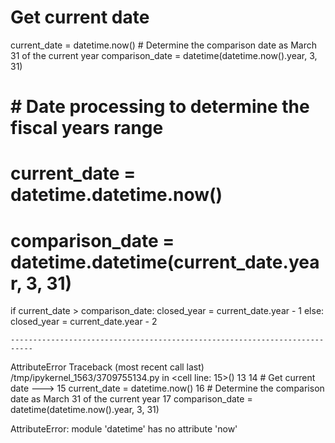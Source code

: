 # Get current date
current_date = datetime.now()
    # Determine the comparison date as March 31 of the current year
comparison_date = datetime(datetime.now().year, 3, 31)

# # Date processing to determine the fiscal years range
# current_date = datetime.datetime.now()
# comparison_date = datetime.datetime(current_date.year, 3, 31)

if current_date > comparison_date:
    closed_year = current_date.year - 1
else:
    closed_year = current_date.year - 2


    ---------------------------------------------------------------------------
AttributeError                            Traceback (most recent call last)
/tmp/ipykernel_1563/3709755134.py in <cell line: 15>()
     13 
     14 # Get current date
---> 15 current_date = datetime.now()
     16     # Determine the comparison date as March 31 of the current year
     17 comparison_date = datetime(datetime.now().year, 3, 31)

AttributeError: module 'datetime' has no attribute 'now'
